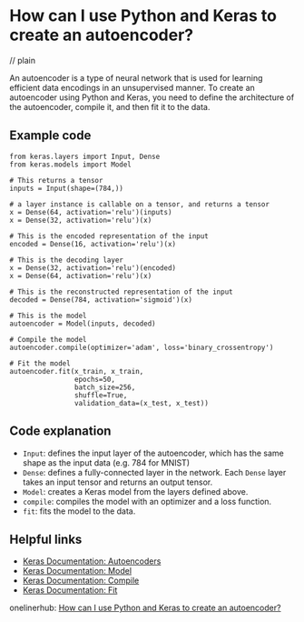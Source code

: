 # How can I use Python and Keras to create an autoencoder?
// plain

An autoencoder is a type of neural network that is used for learning efficient data encodings in an unsupervised manner. To create an autoencoder using Python and Keras, you need to define the architecture of the autoencoder, compile it, and then fit it to the data.

## Example code

```
from keras.layers import Input, Dense
from keras.models import Model

# This returns a tensor
inputs = Input(shape=(784,))

# a layer instance is callable on a tensor, and returns a tensor
x = Dense(64, activation='relu')(inputs)
x = Dense(32, activation='relu')(x)

# This is the encoded representation of the input
encoded = Dense(16, activation='relu')(x)

# This is the decoding layer
x = Dense(32, activation='relu')(encoded)
x = Dense(64, activation='relu')(x)

# This is the reconstructed representation of the input
decoded = Dense(784, activation='sigmoid')(x)

# This is the model
autoencoder = Model(inputs, decoded)

# Compile the model
autoencoder.compile(optimizer='adam', loss='binary_crossentropy')

# Fit the model
autoencoder.fit(x_train, x_train,
                epochs=50,
                batch_size=256,
                shuffle=True,
                validation_data=(x_test, x_test))
```

## Code explanation

- `Input`: defines the input layer of the autoencoder, which has the same shape as the input data (e.g. 784 for MNIST)
- `Dense`: defines a fully-connected layer in the network. Each `Dense` layer takes an input tensor and returns an output tensor.
- `Model`: creates a Keras model from the layers defined above.
- `compile`: compiles the model with an optimizer and a loss function.
- `fit`: fits the model to the data.

## Helpful links
- [Keras Documentation: Autoencoders](https://keras.io/examples/variational_autoencoder/)
- [Keras Documentation: Model](https://keras.io/models/model/)
- [Keras Documentation: Compile](https://keras.io/models/model/#compile)
- [Keras Documentation: Fit](https://keras.io/models/model/#fit)

onelinerhub: [How can I use Python and Keras to create an autoencoder?](https://onelinerhub.com/python-keras/how-can-i-use-python-and-keras-to-create-an-autoencoder)
